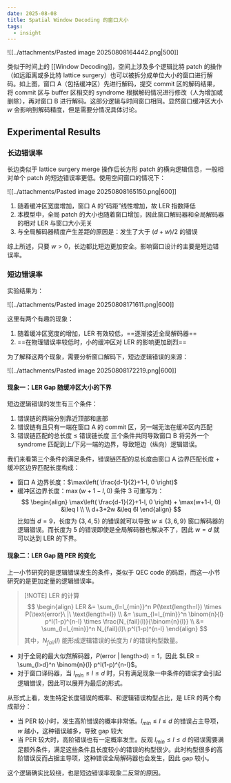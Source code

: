 ```yaml
---
date: 2025-08-08
title: Spatial Window Decoding 的窗口大小
tags:
  - insight
---
```

![[../attachments/Pasted image 20250808164442.png|500]]

类似于时间上的 [[Window Decoding]]，空间上涉及多个逻辑比特 patch 的操作（如远距离或多比特 lattice surgery）也可以被拆分成单位大小的窗口进行解码。如上图，窗口 A（包括缓冲区）先进行解码，提交 commit 区的解码结果，将 commit 区与 buffer 区相交的 syndrome 根据解码情况进行修改（人为增加或删除），再对窗口 B 进行解码。这部分逻辑与时间窗口相同。显然窗口缓冲区大小 $w$ 会影响到解码精度，但是需要分情况具体讨论。

## Experimental Results

### 长边错误率

长边类似于 lattice surgery merge 操作后长方形 patch 的横向逻辑信息，一般相对单个 patch 的短边错误率更低。使用空间窗口的情况下：

![[../attachments/Pasted image 20250808165150.png|600]]
1. 随着缓冲区宽度增加，窗口 A 的“码距”线性增加，故 LER 指数降低
2. 本模型中，全局 patch 的大小也随着窗口增加，因此窗口解码器和全局解码器的相对 LER 与窗口大小无关
3. 与全局解码器精度产生差距的原因是：发生了大于 $(d+w)/2$ 的错误

综上所述，只要 $w>0$，长边都比短边更加安全。影响窗口设计的主要是短边错误率。

### 短边错误率

实验结果为：

![[../attachments/Pasted image 20250808171611.png|600]]

这里有两个有趣的现象：
1. 随着缓冲区宽度的增加，LER 有效较低，==逐渐接近全局解码器==
2. ==在物理错误率较低时，小的缓冲区对 LER 的影响更加剧烈==

为了解释这两个现象，需要分析窗口解码下，短边逻辑错误的来源：

![[../attachments/Pasted image 20250808172219.png|600]]

#### 现象一：LER Gap 随缓冲区大小的下界

短边逻辑错误的发生有三个条件：
1. 错误链的两端分别靠近顶部和底部
2. 错误链有且只有一端在窗口 A 的 commit 区，另一端无法在缓冲区内匹配
3. 错误链匹配的总长度 $\leq$ 错误链长度
三个条件共同导致窗口 B 将另外一个 syndrome 匹配到上/下另一端的边界，导致短边（纵向）逻辑错误。

我们来看第三个条件的满足条件，错误链匹配的总长度由窗口 A 边界匹配长度 + 缓冲区边界匹配长度构成：
- 窗口 A 边界长度：$\max\left( \frac{d-1}{2}+1-l, 0 \right)$
- 缓冲区边界长度：$\max(w+1-l, 0)$
条件 3 可重写为：
$$
\begin{align}
\max\left( \frac{d-1}{2}+1-l, 0 \right) + \max(w+1-l, 0) &\leq l \\ \\
d+3+2w &\leq 6l
\end{align}
$$
比如当 $d=9$，长度为 $\{3,4,5\}$ 的错误就可以导致 $w\leq \{3, 6, 9\}$ 窗口解码器的逻辑错误。而长度为 5 的错误即使是全局解码器也解决不了，因此 $w=d$ 就可以达到 LER 的下界。

#### 现象二：LER Gap 随 PER 的变化

上一小节研究的是逻辑错误发生的条件，类似于 QEC code 的码距，而这一小节研究的是更加定量的逻辑错误率。

> [!NOTE] LER 的计算
> $$
> \begin{align}
> LER &= \sum_{l=l_{min}}^n P(\text{length=l}) \times P(\text{error}\ |\ \text{length=l}) \\
> &= \sum_{l=l_{min}}^n \binom{n}{l} p^l(1-p)^{n-l} \times \frac{N_{fail}(l)}{\binom{n}{l}} \\
> &= \sum_{l=l_{min}}^n N_{fail}(l)\ p^l(1-p)^{n-l}
> \end{align}
> $$
> 其中，$N_{fail}(l)$ 能形成逻辑错误的长度为 $l$ 的错误构型数量。

- 对于全局的最大似然解码器，$P(\text{error}\ |\ \text{length>d})=1$，因此 $LER = \sum_{l>d}^n \binom{n}{l} p^l(1-p)^{n-l}$。
- 对于窗口译码器，当 $l_{min}\leq l \leq d$ 时，只有满足现象一中条件的错误才会引起逻辑错误，因此可以展开为最后的形式。

从形式上看，发生特定长度错误的概率、和逻辑错误构型占比，是 LER 的两个构成部分：
- 当 PER 较小时，发生高阶错误的概率非常低。$l_{min}\leq l \leq d$ 的错误占主导项，$w$ 越小，这种错误越多，导致 gap 较大
- 当 PER 较大时，高阶错误也有一定概率发生。反观 $l_{min}\leq l \leq d$ 的错误需要满足额外条件，满足这些条件且长度较小的错误的构型很少。此时构型很多的高阶错误反而占据主导项，这种错误全局解码器也会发生，因此 gap 较小。

这个逻辑确实比较绕，也是短边错误率现象二反常的原因。
